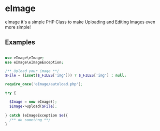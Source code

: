 # eImage

eImage it's a simple PHP Class to make Uploading and Editing Images even more simple!

Examples
--------

```php

use eImage\eImage;
use eImage\eImageException;

/** Upload your image **/
$File = (isset($_FILES['img'])) ? $_FILES['img'] : null;

require_once('eImage/autoload.php');

try {

  $Image = new eImage();
  $Image->upload($File);
  
} catch (eImageException $e){
  /** do somethng **/
}

```
